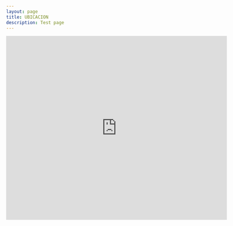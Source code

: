 ```yaml
---
layout: page
title: UBICACION 
description: Test page
---
```


<div class="mapouter"><div class="gmap_canvas"><iframe width="600" height="500" id="gmap_canvas" src="https://maps.google.com/maps?q=cetys%2032&t=&z=13&ie=UTF8&iwloc=&output=embed" frameborder="0" scrolling="no" marginheight="0" marginwidth="0"></iframe><a href="https://123movies-to.org"></a><br><style>.mapouter{position:relative;text-align:right;height:500px;width:600px;}</style><a href="https://www.embedgooglemap.net">embed google map without iframe</a><style>.gmap_canvas {overflow:hidden;background:none!important;height:500px;width:600px;}</style></div></div>

